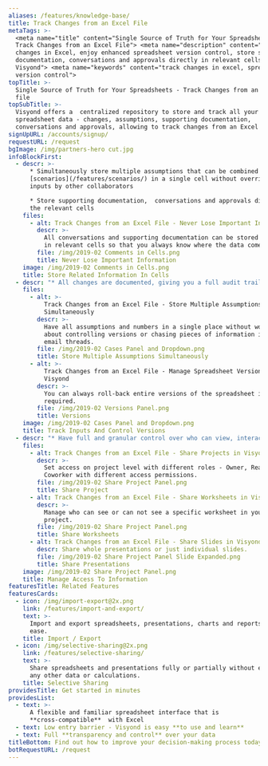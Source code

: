 ```yaml
---
aliases: /features/knowledge-base/
title: Track Changes from an Excel File
metaTags: >-
  <meta name="title" content="Single Source of Truth for Your Spreadsheets -
  Track Changes from an Excel File"> <meta name="description" content="Track
  changes in Excel, enjoy enhanced spreadsheet version control, store supporting
  documentation, conversations and approvals directly in relevant cells with
  Visyond"> <meta name="keywords" content="track changes in excel, spreadsheet
  version control">
topTitle: >-
  Single Source of Truth for Your Spreadsheets - Track Changes from an Excel
  file
topSubTitle: >-
  Visyond offers a  centralized repository to store and track all your
  spreadsheet data - changes, assumptions, supporting documentation,
  conversations and approvals, allowing to track changes from an Excel file.
signUpURL: /accounts/signup/
requestURL: /request
bgImage: /img/partners-hero cut.jpg
infoBlockFirst:
  - descr: >-
      * Simultaneously store multiple assumptions that can be combined into
      [scenarios](/features/scenarios/) in a single cell without overriding
      inputs by other collaborators

      * Store supporting documentation,  conversations and approvals directly in
      the relevant cells
    files:
      - alt: Track Changes from an Excel File - Never Lose Important Information
        descr: >-
          All conversations and supporting documentation can be stored directly
          in relevant cells so that you always know where the data comes from.
        file: /img/2019-02 Comments in Cells.png
        title: Never Lose Important Information
    image: /img/2019-02 Comments in Cells.png
    title: Store Related Information In Cells
  - descr: "* All changes are documented, giving you a full audit trail - so you are aware of all modifications made to the spreadsheet\r\n* Revert individual changes or roll-back entire versions with Visyond’s enhanced spreadsheet version control\r\n"
    files:
      - alt: >-
          Track Changes from an Excel File - Store Multiple Assumptions
          Simultaneously
        descr: >-
          Have all assumptions and numbers in a single place without worrying
          about controlling versions or chasing pieces of information in long
          email threads.
        file: /img/2019-02 Cases Panel and Dropdown.png
        title: Store Multiple Assumptions Simultaneously
      - alt: >-
          Track Changes from an Excel File - Manage Spreadsheet Versions in
          Visyond
        descr: >-
          You can always roll-back entire versions of the spreadsheet if
          required.
        file: /img/2019-02 Versions Panel.png
        title: Versions
    image: /img/2019-02 Cases Panel and Dropdown.png
    title: Track Inputs And Control Versions
  - descr: "* Have full and granular control over who can view, interact or edit your spreadsheet and presentations with Visyond’s Selective Sharing.\r\n* Share the whole spreadsheet, certain worksheets or only specific parts of a worksheet and avoid errors & unwanted changes\r\n* Share full presentations or only individual slides linked to the spreadsheet without exposing data or calculations\r\n"
    files:
      - alt: Track Changes from an Excel File - Share Projects in Visyond
        descr: >-
          Set access on project level with different roles - Owner, Reader,
          Coworker with different access permissions.
        file: /img/2019-02 Share Project Panel.png
        title: Share Project
      - alt: Track Changes from an Excel File - Share Worksheets in Visyond
        descr: >-
          Manage who can see or can not see a specific worksheet in your
          project.
        file: /img/2019-02 Share Project Panel.png
        title: Share Worksheets
      - alt: Track Changes from an Excel File - Share Slides in Visyond
        descr: Share whole presentations or just individual slides.
        file: /img/2019-02 Share Project Panel Slide Expanded.png
        title: Share Presentations
    image: /img/2019-02 Share Project Panel.png
    title: Manage Access To Information
featuresTitle: Related Features
featuresCards:
  - icon: /img/import-export@2x.png
    link: /features/import-and-export/
    text: >-
      Import and export spreadsheets, presentations, charts and reports with
      ease.
    title: Import / Export
  - icon: /img/selective-sharing@2x.png
    link: /features/selective-sharing/
    text: >-
      Share spreadsheets and presentations fully or partially without exposing
      any other data or calculations.
    title: Selective Sharing
providesTitle: Get started in minutes
providesList:
  - text: >-
      A flexible and familiar spreadsheet interface that is
      **cross-compatible**  with Excel
  - text: Low entry barrier - Visyond is easy **to use and learn**
  - text: Full **transparency and control** over your data
titleBottom: Find out how to improve your decision-making process today
botRequestURL: /request
---
```


